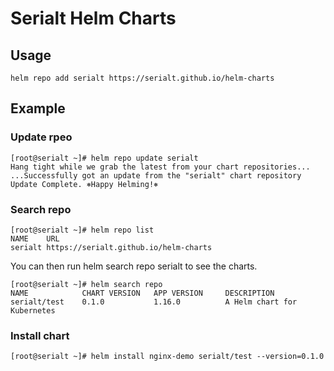 # Serialt Helm Charts


## Usage

```shell
helm repo add serialt https://serialt.github.io/helm-charts
```

## Example

### Update rpeo 
```shell
[root@serialt ~]# helm repo update serialt
Hang tight while we grab the latest from your chart repositories...
...Successfully got an update from the "serialt" chart repository
Update Complete. ⎈Happy Helming!⎈
```

### Search repo
```shell
[root@serialt ~]# helm repo list
NAME    URL                                 
serialt https://serialt.github.io/helm-charts
```
You can then run helm search repo serialt to see the charts.

```
[root@serialt ~]# helm search repo
NAME            CHART VERSION   APP VERSION     DESCRIPTION                
serialt/test    0.1.0           1.16.0          A Helm chart for Kubernetes
```

### Install chart

```shell
[root@serialt ~]# helm install nginx-demo serialt/test --version=0.1.0
```